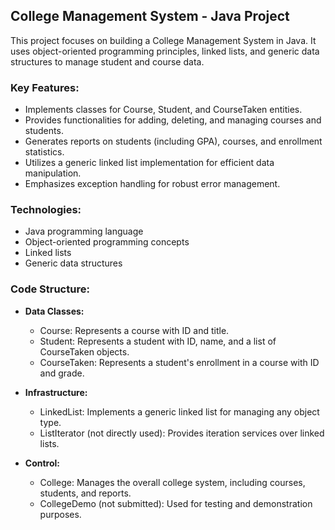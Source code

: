 ## College Management System - Java Project

This project focuses on building a College Management System in Java. It uses object-oriented programming principles, linked lists, and generic data structures to manage student and course data.

### Key Features:

- Implements classes for Course, Student, and CourseTaken entities.
- Provides functionalities for adding, deleting, and managing courses and students.
- Generates reports on students (including GPA), courses, and enrollment statistics.
- Utilizes a generic linked list implementation for efficient data manipulation.
- Emphasizes exception handling for robust error management.

### Technologies:

- Java programming language
- Object-oriented programming concepts
- Linked lists
- Generic data structures

###  Code Structure:

- **Data Classes:**
    - Course: Represents a course with ID and title.
    - Student: Represents a student with ID, name, and a list of CourseTaken objects.
    - CourseTaken: Represents a student's enrollment in a course with ID and grade.

- **Infrastructure:**
    - LinkedList: Implements a generic linked list for managing any object type.
    - ListIterator (not directly used): Provides iteration services over linked lists.

- **Control:**
    - College: Manages the overall college system, including courses, students, and reports.
    - CollegeDemo (not submitted): Used for testing and demonstration purposes.
